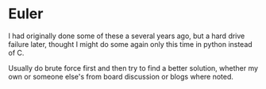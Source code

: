 Euler
=====

I had originally done some of these a several years ago, but a hard drive failure later, thought I might do some again
only this time in python instead of C.

Usually do brute force first and then try to find a better solution, whether my own or someone else's from board discussion
or blogs where noted.

